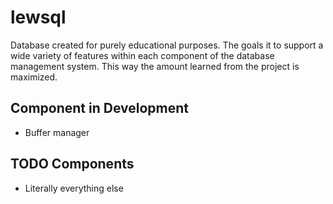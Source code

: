 # lewsql

Database created for purely educational purposes. The goals it to support a wide variety of features within each component of the database
management system. This way the amount learned from the project is maximized.

## Component in Development

- Buffer manager

## TODO Components

- Literally everything else
